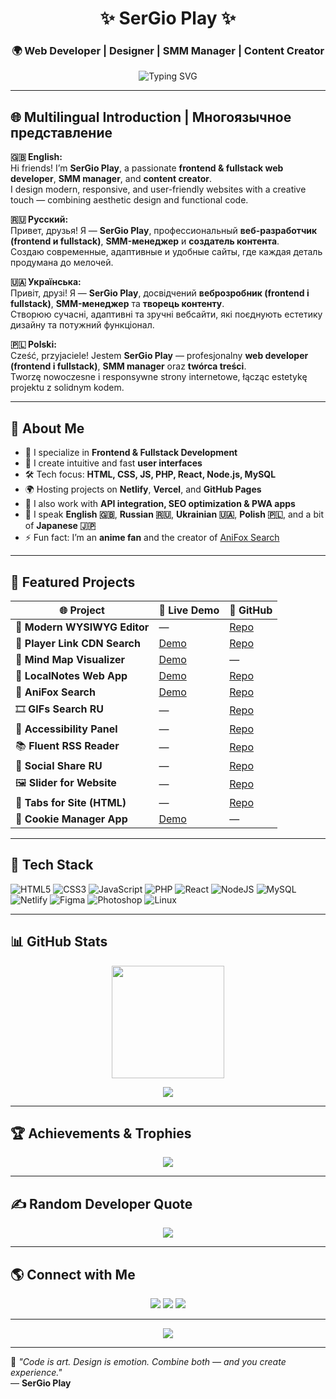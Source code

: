 <!-- 🌐 Multilingual, Animated, and Modern GitHub Profile README -->
<h1 align="center">✨ SerGio Play ✨</h1>
<h3 align="center">🌍 Web Developer | Designer | SMM Manager | Content Creator</h3>

<p align="center">
  <img src="https://readme-typing-svg.herokuapp.com?font=Fira+Code&pause=1000&color=00C7B7&width=480&lines=Fullstack+%26+Frontend+Developer;Creative+Web+Designer;SMM+Manager+%26+Content+Creator;Anime+Fan+%7C+Tech+Enthusiast" alt="Typing SVG" />
</p>

---

## 🌐 Multilingual Introduction | Многоязычное представление

**🇬🇧 English:**  
Hi friends! I’m **SerGio Play**, a passionate **frontend & fullstack web developer**, **SMM manager**, and **content creator**.  
I design modern, responsive, and user-friendly websites with a creative touch — combining aesthetic design and functional code.  

**🇷🇺 Русский:**  
Привет, друзья! Я — **SerGio Play**, профессиональный **веб-разработчик (frontend и fullstack)**, **SMM-менеджер** и **создатель контента**.  
Создаю современные, адаптивные и удобные сайты, где каждая деталь продумана до мелочей.  

**🇺🇦 Українська:**  
Привіт, друзі! Я — **SerGio Play**, досвідчений **веброзробник (frontend і fullstack)**, **SMM-менеджер** та **творець контенту**.  
Створюю сучасні, адаптивні та зручні вебсайти, які поєднують естетику дизайну та потужний функціонал.  

**🇵🇱 Polski:**  
Cześć, przyjaciele! Jestem **SerGio Play** — profesjonalny **web developer (frontend i fullstack)**, **SMM manager** oraz **twórca treści**.  
Tworzę nowoczesne i responsywne strony internetowe, łącząc estetykę projektu z solidnym kodem.  

---

## 💫 About Me

- 🎨 I specialize in **Frontend & Fullstack Development**  
- 🧠 I create intuitive and fast **user interfaces**  
- 🛠️ Tech focus: **HTML, CSS, JS, PHP, React, Node.js, MySQL**  
- 🌍 Hosting projects on **Netlify**, **Vercel**, and **GitHub Pages**  
- 🧩 I also work with **API integration, SEO optimization & PWA apps**  
- 💬 I speak **English 🇬🇧**, **Russian 🇷🇺**, **Ukrainian 🇺🇦**, **Polish 🇵🇱**, and a bit of **Japanese 🇯🇵**  
- ⚡ Fun fact: I’m an **anime fan** and the creator of [AniFox Search](https://anifox-search.vercel.app/)  

---

## 🚀 Featured Projects

| 🌐 Project | 🔗 Live Demo | 💾 GitHub |
|-------------|--------------|-----------|
| 🎨 **Modern WYSIWYG Editor** | — | [Repo](https://github.com/SerGioPlay01/Modern-WYSIWYG-Editor) |
| 🔗 **Player Link CDN Search** | [Demo](https://player-link-cdn-search.netlify.app/) | [Repo](https://github.com/SerGioPlay01/player-link-cdn-search) |
| 🧠 **Mind Map Visualizer** | [Demo](https://mind-map-visualizer.netlify.app/) | — |
| 📓 **LocalNotes Web App** | [Demo](https://localnotes-web.netlify.app/) | [Repo](https://github.com/SerGioPlay01/localnotes) |
| 🦊 **AniFox Search** | [Demo](https://anifox-search.vercel.app/) | [Repo](https://github.com/SerGioPlay01/anifox-search) |
| 🎞️ **GIFs Search RU** | — | [Repo](https://github.com/SerGioPlay01/gifs-search-ru) |
| 🧩 **Accessibility Panel** | — | [Repo](https://github.com/SerGioPlay01/accessibility-panel) |
| 📚 **Fluent RSS Reader** | — | [Repo](https://github.com/SerGioPlay01/fluent-rss-reader-web) |
| 📸 **Social Share RU** | — | [Repo](https://github.com/SerGioPlay01/social_share_ru) |
| 🖼️ **Slider for Website** | — | [Repo](https://github.com/SerGioPlay01/slider_for_website) |
| 🧭 **Tabs for Site (HTML)** | — | [Repo](https://github.com/SerGioPlay01/tabs-for-site-on-HTML) |
| 🍪 **Cookie Manager App** | [Demo](https://cookie-manager-sergioplay.netlify.app/) | — |

---

## 🧠 Tech Stack

![HTML5](https://img.shields.io/badge/html5-%23E34F26.svg?style=for-the-badge&logo=html5&logoColor=white)
![CSS3](https://img.shields.io/badge/css3-%231572B6.svg?style=for-the-badge&logo=css3&logoColor=white)
![JavaScript](https://img.shields.io/badge/javascript-%23F7DF1E.svg?style=for-the-badge&logo=javascript&logoColor=black)
![PHP](https://img.shields.io/badge/php-%23777BB4.svg?style=for-the-badge&logo=php&logoColor=white)
![React](https://img.shields.io/badge/react-%2320232a.svg?style=for-the-badge&logo=react&logoColor=%2361DAFB)
![NodeJS](https://img.shields.io/badge/node.js-6DA55F?style=for-the-badge&logo=node.js&logoColor=white)
![MySQL](https://img.shields.io/badge/mysql-%2300f.svg?style=for-the-badge&logo=mysql&logoColor=white)
![Netlify](https://img.shields.io/badge/netlify-%23000000.svg?style=for-the-badge&logo=netlify&logoColor=#00C7B7)
![Figma](https://img.shields.io/badge/figma-%23F24E1E.svg?style=for-the-badge&logo=figma&logoColor=white)
![Photoshop](https://img.shields.io/badge/adobephotoshop-%2331A8FF.svg?style=for-the-badge&logo=adobephotoshop&logoColor=white)
![Linux](https://img.shields.io/badge/Linux-FCC624?style=for-the-badge&logo=linux&logoColor=black)

---

## 📊 GitHub Stats

<p align="center">
  <img src="https://github-readme-stats.vercel.app/api?username=SerGioPlay01&theme=radical&show_icons=true&hide_border=false&count_private=true" height="180"/>
</p>

<p align="center">
  <img src="https://github-readme-stats.vercel.app/api/top-langs/?username=SerGioPlay01&theme=radical&layout=compact" />
</p>

---

## 🏆 Achievements & Trophies
<p align="center">
  <img src="https://github-profile-trophy.vercel.app/?username=SerGioPlay01&theme=darkhub&no-frame=true&margin-w=8" />
</p>

---

## ✍️ Random Developer Quote
<p align="center">
  <img src="https://quotes-github-readme.vercel.app/api?type=horizontal&theme=tokyonight" />
</p>

---

## 🌎 Connect with Me

<p align="center">
  <a href="https://sergioplay-dev.vercel.app/" target="_blank"><img src="https://img.shields.io/badge/Website-00C7B7?style=for-the-badge&logo=About.me&logoColor=white"/></a>
  <a href="https://anifox-search.vercel.app/" target="_blank"><img src="https://img.shields.io/badge/AniFox_Search-FF8C00?style=for-the-badge&logo=firefox&logoColor=white"/></a>
  <a href="https://github.com/SerGioPlay01" target="_blank"><img src="https://img.shields.io/badge/GitHub-000000?style=for-the-badge&logo=github&logoColor=white"/></a>
</p>

---

<p align="center">
  <img src="https://visitcount.itsvg.in/api?id=SerGioPlay01&label=Profile%20Views&color=7&icon=5&pretty=true" />
</p>

---
🌟 *"Code is art. Design is emotion. Combine both — and you create experience."*  
— **SerGio Play**
